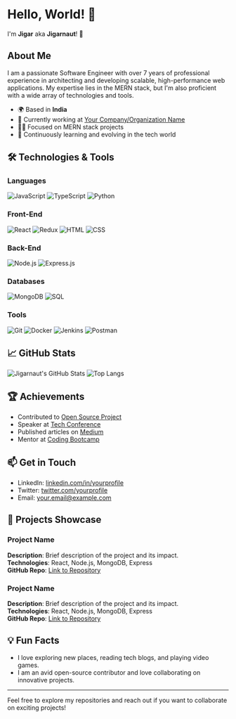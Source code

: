# Hello, World! 👋

I'm **Jigar** aka **Jigarnaut**! 🚀

## About Me

I am a passionate Software Engineer with over 7 years of professional experience in architecting and developing scalable, high-performance web applications. My expertise lies in the MERN stack, but I'm also proficient with a wide array of technologies and tools.

- 🌍 Based in **India**
- 💼 Currently working at [Your Company/Organization Name](URL_TO_YOUR_COMPANY)
- 👨‍💻 Focused on MERN stack projects
- 🌱 Continuously learning and evolving in the tech world

## 🛠 Technologies & Tools

### Languages
![JavaScript](https://img.shields.io/badge/-JavaScript-black?style=flat-square&logo=javascript)
![TypeScript](https://img.shields.io/badge/-TypeScript-black?style=flat-square&logo=typescript)
![Python](https://img.shields.io/badge/-Python-black?style=flat-square&logo=python)

### Front-End
![React](https://img.shields.io/badge/-React-black?style=flat-square&logo=react)
![Redux](https://img.shields.io/badge/-Redux-black?style=flat-square&logo=redux)
![HTML](https://img.shields.io/badge/-HTML-black?style=flat-square&logo=html5)
![CSS](https://img.shields.io/badge/-CSS-black?style=flat-square&logo=css3)

### Back-End
![Node.js](https://img.shields.io/badge/-Node.js-black?style=flat-square&logo=node.js)
![Express.js](https://img.shields.io/badge/-Express.js-black?style=flat-square&logo=express)

### Databases
![MongoDB](https://img.shields.io/badge/-MongoDB-black?style=flat-square&logo=mongodb)
![SQL](https://img.shields.io/badge/-SQL-black?style=flat-square&logo=sql)

### Tools
![Git](https://img.shields.io/badge/-Git-black?style=flat-square&logo=git)
![Docker](https://img.shields.io/badge/-Docker-black?style=flat-square&logo=docker)
![Jenkins](https://img.shields.io/badge/-Jenkins-black?style=flat-square&logo=jenkins)
![Postman](https://img.shields.io/badge/-Postman-black?style=flat-square&logo=postman)

## 📈 GitHub Stats

![Jigarnaut's GitHub Stats](https://github-readme-stats.vercel.app/api?username=jigarnaut&show_icons=true&theme=radical)
![Top Langs](https://github-readme-stats.vercel.app/api/top-langs/?username=jigarnaut&layout=compact&theme=radical)

## 🏆 Achievements

- Contributed to [Open Source Project](LINK_TO_PROJECT)
- Speaker at [Tech Conference](LINK_TO_CONFERENCE)
- Published articles on [Medium](LINK_TO_MEDIUM_PROFILE)
- Mentor at [Coding Bootcamp](LINK_TO_BOOTCAMP)

## 📫 Get in Touch

- LinkedIn: [linkedin.com/in/yourprofile](https://www.linkedin.com/in/yourprofile)
- Twitter: [twitter.com/yourprofile](https://twitter.com/yourprofile)
- Email: [your.email@example.com](mailto:your.email@example.com)

## 🌟 Projects Showcase

### Project Name
**Description**: Brief description of the project and its impact.  
**Technologies**: React, Node.js, MongoDB, Express  
**GitHub Repo**: [Link to Repository](URL_TO_REPOSITORY)

### Project Name
**Description**: Brief description of the project and its impact.  
**Technologies**: React, Node.js, MongoDB, Express  
**GitHub Repo**: [Link to Repository](URL_TO_REPOSITORY)

## 💡 Fun Facts

- I love exploring new places, reading tech blogs, and playing video games.
- I am an avid open-source contributor and love collaborating on innovative projects.

---

Feel free to explore my repositories and reach out if you want to collaborate on exciting projects!
